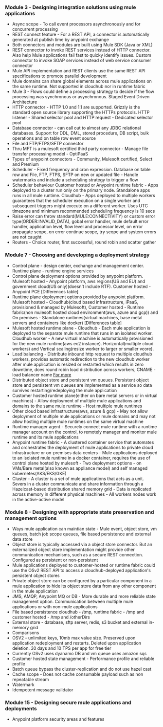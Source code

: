 ### Module 3 - Designing integration solutions using mule applications
  - Async scope - To call event processors asynchronously and for concurrent processing
  - REST connect feature - For a REST API, a connector is automatically generated at publish time by anypoint exchange
  - Both connectors and modules are built using Mule SDK (Java or XML)
  - REST connector to invoke REST services instead of HTTP connector. Also help Mule applications fail fast to quicky identify issues. Custom connector to invoke SOAP services instead of web service consumer connector
  - Mule API implementation and REST clients use the same REST API specifications to promote parallel development
  - Mule domains can share global elements across mule applications on the same runtime. Not supported in cloudhub nor in runtime fabric
  - Mule 3 - Flows could define a processing strategy to decide if the flow processing was synchronous or asynchronous. Staged Event Driven Architecture
  - HTTP connector - HTTP 1.0 and 1.1 are supported. Grizzly is the standard open source library supporting the HTTPs protocols. HTTP listener - Shared selector pool and HTTP request - Dedicated selector pool
  - Database connector - can call out to almost any JDBC relational databases. Support for DDL, DML, stored procedure, DB script, bulk operations and on table row event source
  - File and FTP/FTPS/SFTP connector
  - Thru MFT is a mulesoft certified third party connector - Manage file transfer processing model - OptiPaaS
  - Types of anypoint connectors - Community, Mulesoft certified, Select and Premium
  - Scheduler - Fixed frequency and cron expression. Database on table row and File, FTP, FTPS, SFTP on new or updated file - Handle watermarks and include a scheduling strategy to trigger a flow
  - Scheduler behaviour Customer hosted or Anypoint runtime fabric - Apps deployed to a cluster run only on the primary node. Standalone apps runs in all mule runtime. Cloudhub   - Apps deployed to multiple workers guarantees that the scheduler execution on a single worker and subsequent triggers might execute on a different worker. Uses UTC timezone and minimum recommended scheduling frequency is 10 secs
  - Raise error can throw standard(MULE:CONNECTIVITY) or custom error type(ORDER:INVALID_DATA), gobal error handler, mule default error handler, application level, flow level and processor level, on error propagate scope, on error continue scope, try scope and system errors are not caught
  - Routers - Choice router, first successful, round robin and scatter gather
 
 ### Module 7 - Choosing and developing a deployment strategy
 - Control plane - design center, exchange and management center. Runtime plane - runtime engine services
 - Control plane deployment options provided by anypoint platform. Mulesoft hosted - Anypoint platform, aws regions(US and EU) and government cloud(US only)(doesn't include RTF). Customer hosted - Anypoint PCE [Differences table]
 - Runtime plane deployment options provided by anypoint platform. Mulesoft hosted - Cloudhub(cloud based infrastructure, iPaaS, provisioned & managed by Mulesoft), Customer hosted - Runtime fabric(non mulesoft hosted cloud environment(aws, azure and gcp)) and On premises - Standalone runtimes(virtual machines, base metal servers and containers like docker) [Differences table]
 - Mulesoft hosted runtime plane - Cloudhub - Each mule application is deployed to the separate mule runtime that runs in an isolated worker. Cloudhub worker - A new virtual machine is automatically provisioned for the new mule runtime(aws ec2 instance). Horizontal(multiple cloud workers) and Vertical scaling(resize worker to larger or smaller vcore).
 - Load balancing - Distribute inbound http request to multiple cloudhub workers, provides automatic redirection to the new cloudhub worker after mule application is resized or restarted which results in zero downtime, does round robin load distribution across workers, CNAME - load balancer name [For more](https://docs.mulesoft.com/runtime-manager/cloudhub-networking-guide)
 - Distributed object store and persistent vm queues. Persistent object store and persistent vm queues are implemented as a service so data survives restarting/redeploying the mule application
 - Customer hosted runtime plane(either on bare metal servers or in virtual machines) - Allow deployment of multiple mule applications and domains to the same mule runtime - Host multiple mule runtimes
 - Other cloud based infrastructure(aws, azure & gcp) - May not allow deployment of multiple mule applications or mule domains and may not allow hosting multiple mule runtimes on the same virtual machine
 - Runtime manager agent - Securely connect mule runtime with a runtime manager account on the control, to remotely manager and monitor mule runtime and its mule applications
 - Anypoint runtime fabric - A clustered container service that automates and orchestrates the deployment of mule applications to private cloud infrastructure or on-premises data centers - Mule applications deployed to an isolated mule runtime in a docker container, requires the use of control plane hosted by mulesoft - Two deployment options - on VMs/Bare metal(also known as appliance model) and self managed kubernetes(AKS/EKS/GKE)
 - Cluster - A cluster is a set of mule applications that acts as a unit. Severs in a cluster communicate and share information through a Hazelcast-based distribution shared memory grid - Data is replicated across memory in different physical machines - All workers nodes work in the active-active model

### Module 8 - Designing with appropriate state preservation and management options
 - Ways mule application can maintian state - Mule event, object store, vm queues, batch job scope queues, file based persistence and external data store
 - Object store is typically accessed via a object store connector. But an externalized object store implementation might provide other communication mechanisms, such as a secure REST connection. Configured as persistent or non-persistent
 - Mule applications deployed to customer-hosted or runtime fabric could use the OSv2 REST API to access a cloudhub-deployed application's persistent object stores
 - Private object store can be configured by a particular component in a mule application to hide its object store data from any other component in the mule application
 - JMS, AMQP, Anypoint MQ or DB - More durable and more reliable state management option. Communication between multiple mule applications or with non-mule applications
 -  File based persistence cloudhub - /tmp, runtime fabric - /tmp and customer hosted - /tmp and /otherDirs
 -  External store - database, sftp server, redis, s3 bucket and external in-memory grid
 -  Comparisons
 -  OSV2 - unlimited keys, 10mb max value size. Preserved upon application redeployment and restarts. Deleted upon application deletion. 30 days and 10 TPS per app for free tier
 -  Currently OSv2 uses dyanamo DB and vm queue uses amazon sqs
 -  Customer hosted state management - Performance profile and reliable profile
 -  Batch queue bypass the cluster-replication and do not use hazel cast
 -  Cache scope - Does not cache consumable payload such as non repeatable stream
 -  Watermark
 -  Idempotent message validator

### Module 15 - Designing secure mule applications and deployments
 - Anypoint platform security areas and features
